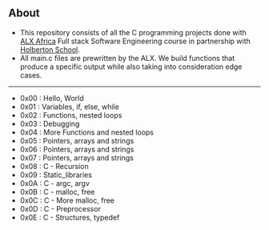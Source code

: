 ## About

- This repository consists of all the C programming projects done with [ALX Africa](https://www.alxafrica.com/) Full stack Software Engineering course in partnership with [Holberton School](https://www.holbertonschool.com/). 
- All main.c files are prewritten by the ALX. We build functions that produce a specific output while also taking into consideration edge cases.
---

- 0x00 : Hello, World
- 0x01 : Variables, if, else, while
- 0x02 : Functions, nested loops
- 0x03 : Debugging
- 0x04 : More Functions and nested loops
- 0x05 : Pointers, arrays and strings
- 0x06 : Pointers, arrays and strings
- 0x07 : Pointers, arrays and strings
- 0x08 : C - Recursion
- 0x09 : Static_libraries
- 0x0A : C - argc, argv
- 0x0B : C - malloc, free
- 0x0C : C - More malloc, free
- 0x0D : C - Preprocessor
- 0x0E : C - Structures, typedef
